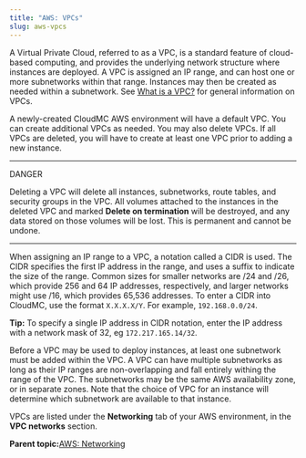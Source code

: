 ```yaml
---
title: "AWS: VPCs"
slug: aws-vpcs
---
```



A Virtual Private Cloud, referred to as a VPC, is a standard feature of cloud-based computing, and provides the underlying network structure where instances are deployed. A VPC is assigned an IP range, and can host one or more subnetworks within that range. Instances may then be created as needed within a subnetwork. See [What is a VPC?](../cloudstack-compute-service/what-is-a-vpc.md) for general information on VPCs.

A newly-created CloudMC AWS environment will have a default VPC. You can create additional VPCs as needed. You may also delete VPCs. If all VPCs are deleted, you will have to create at least one VPC prior to adding a new instance.

<hr>
DANGER

Deleting a VPC will delete all instances, subnetworks, route tables, and security groups in the VPC. All volumes attached to the instances in the deleted VPC and marked **Delete on termination** will be destroyed, and any data stored on those volumes will be lost. This is permanent and cannot be undone.
<hr>

When assigning an IP range to a VPC, a notation called a CIDR is used. The CIDR specifies the first IP address in the range, and uses a suffix to indicate the size of the range. Common sizes for smaller networks are /24 and /26, which provide 256 and 64 IP addresses, respectively, and larger networks might use /16, which provides 65,536 addresses. To enter a CIDR into CloudMC, use the format `X.X.X.X/Y`. For example, `192.168.0.0/24`.

**Tip:** To specify a single IP address in CIDR notation, enter the IP address with a network mask of 32, eg `172.217.165.14/32`.

Before a VPC may be used to deploy instances, at least one subnetwork must be added within the VPC. A VPC can have multiple subnetworks as long as their IP ranges are non-overlapping and fall entirely withing the range of the VPC. The subnetworks may be the same AWS availability zone, or in separate zones. Note that the choice of VPC for an instance will determine which subnetwork are available to that instance.

VPCs are listed under the **Networking** tab of your AWS environment, in the **VPC networks** section.

**Parent topic:**[AWS: Networking](aws-networking.md)

